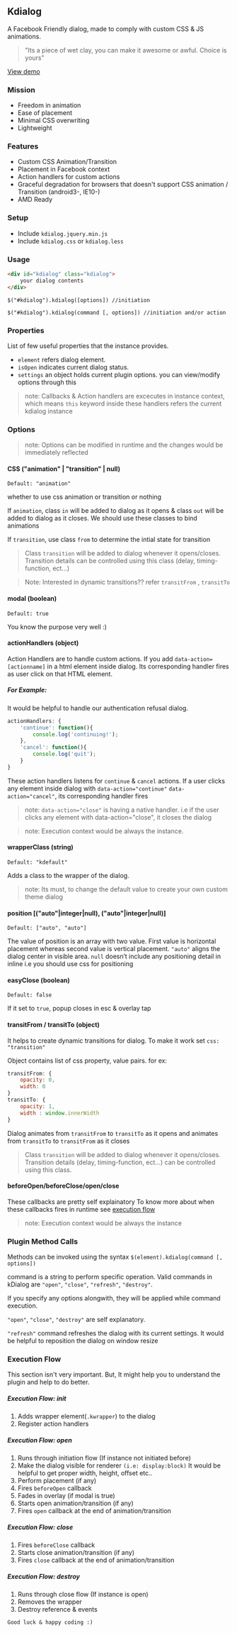 ## Kdialog

A Facebook Friendly dialog, made to comply with custom CSS & JS animations. 
> "Its a piece of wet clay, you can make it awesome or awful. Choice is yours"

[View demo](http://moorthy-g.github.io/kdialog/)

### Mission
- Freedom in animation
- Ease of placement
- Minimal CSS overwriting
- Lightweight


### Features
- Custom CSS Animation/Transition
- Placement in Facebook context
- Action handlers for custom actions
- Graceful degradation for browsers that doesn't support CSS animation / Transition (android3-, IE10-)
- AMD Ready


### Setup
- Include `kdialog.jquery.min.js`
- Include `kdialog.css` or `kdialog.less`

### Usage

```html
<div id="kdialog" class="kdialog">
    your dialog contents
</div>
```

```
$("#kdialog").kdialog([options]) //initiation
```

```
$("#kdialog").kdialog(command [, options]) //initiation and/or action
```

### Properties

List of few useful properties that the instance provides.

- `element` refers dialog element.
- `isOpen` indicates current dialog status.
- `settings` an object holds current plugin options. you can view/modify options through this

> note: Callbacks & Action handlers are excecutes in instance context, which means `this` keyword inside these handlers refers the current kdialog instance


### Options
> note: Options can be modified in runtime and the changes would be immediately reflected

#### CSS ("animation" | "transition" | null)
`Default: "animation"`

whether to use css animation or transition or nothing

If `animation`, class `in` will be added to dialog as it opens & class `out` will be added to dialog as it closes. We should use these classes to bind animations

If `transition`, use class `from` to determine the intial state for transition

> Class `transition` will be added to dialog whenever it opens/closes. 
> Transition details can be controlled using this class (delay, timing-function, ect...)

> Note: Interested in dynamic transitions?? refer `transitFrom` , `transitTo` 


#### modal (boolean)
`Default: true`

You know the purpose very well :)


#### actionHandlers (object)

Action Handlers are to handle custom actions.
If you add `data-action=[actionname]` in a html element inside dialog. Its corresponding handler fires as user click on that HTML element.


##### **For Example:**
It would be helpful to handle our authentication refusal dialog. 

```javascript
actionHandlers: {
    'continue': function(){
        console.log('continuing!');
    },
    'cancel': function(){
        console.log('quit');
    }
}
```
These action handlers listens for `continue` & `cancel` actions. If a user clicks any element inside dialog with `data-action="continue"` `data-action="cancel"`, its corresponding handler fires 

> note: `data-action="close"` is having a native handler. i.e if the user clicks any element with data-action="close", it closes the dialog

> note: Execution context would be always the instance.


#### wrapperClass (string)
`Default: "kdefault"`

Adds a class to the wrapper of the dialog. 
> note: Its must, to change the default value to create your own custom theme dialog


#### position [("auto"|integer|null), ("auto"|integer|null)]
`Default: ["auto", "auto"]`

The value of position is an array with two value. First value is horizontal placement whereas second value is vertical placement. `"auto"` aligns the dialog center in visible area. `null` doesn’t include any positioning detail in inline
i.e you should use css for positioning


#### easyClose (boolean)
`Default: false`

If it set to `true`, popup closes in esc & overlay tap


#### transitFrom / transitTo (object)
It helps to create dynamic transitions for dialog. To make it work set `css: "transition"`

Object contains list of css property, value pairs. for ex:

```javascript
transitFrom: {
    opacity: 0,
    width: 0
}
transitTo: {
    opacity: 1,
	width : window.innerWidth
}
```

Dialog animates from `transitFrom` to `transitTo` as it opens
and animates from `transitTo` to `transitFrom` as it closes

> Class `transition` will be added to dialog whenever it opens/closes. 
> Transition details (delay, timing-function, ect...) can be controlled using this class.


#### beforeOpen/beforeClose/open/close

These callbacks are pretty self explainatory
To know more about when these callbacks fires in runtime see [execution flow](#execution-flow)

> note: Execution context would be always the instance


### Plugin Method Calls

Methods can be invoked using the syntax `$(element).kdialog(command [, options])`

command is a string to perform specific operation. 
Valid commands in kDialog are `"open"`, `"close"`, `"refresh"`, `"destroy"`.

If you specify any options alongwith, they will be applied while command execution.

`"open"`, `"close"`, `"destroy"` are self explanatory.

`"refresh"` command refreshes the dialog with its current settings. 
It would be helpful to reposition the dialog on window resize


### Execution Flow
This section isn't very important. But, It might help you to understand the plugin and help to do better.


##### **Execution Flow: init**
1. Adds wrapper element(`.kwrapper`) to the dialog
2. Register action handlers


##### **Execution Flow: open**
1. Runs through initiation flow (If instance not initiated before)
2. Make the dialog visible for renderer `(i.e: display:block)`
   It would be helpful to get proper width, height, offset etc..
3. Perform placement (if any)
4. Fires `beforeOpen` callback
5. Fades in overlay (if modal is true)
6. Starts open animation/transition (if any)
7. Fires `open` callback at the end of animation/transition


##### **Execution Flow: close**
1. Fires `beforeClose` callback
2. Starts close animation/transition (if any)
3. Fires `close` callback at the end of animation/transition


##### **Execution Flow: destroy**
1. Runs through close flow (If instance is open)
2. Removes the wrapper
3. Destroy reference & events

```
Good luck & happy coding :)
```